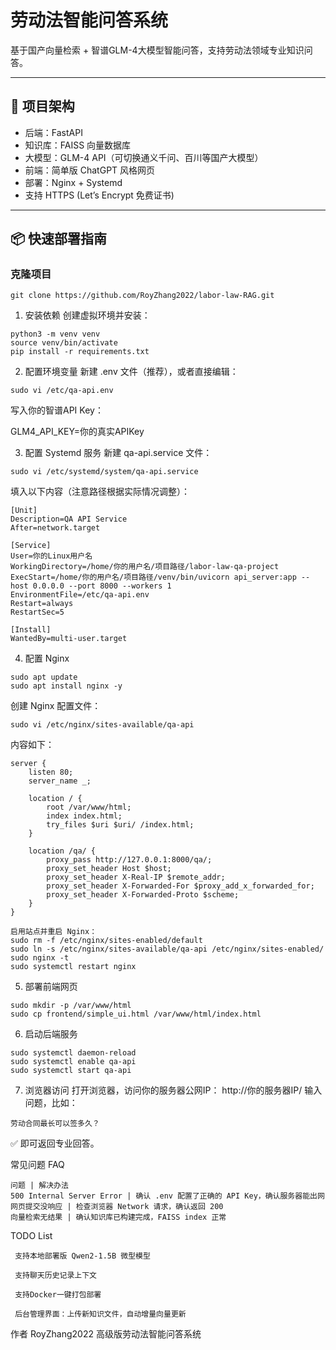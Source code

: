# 劳动法智能问答系统

基于国产向量检索 + 智谱GLM-4大模型智能问答，支持劳动法领域专业知识问答。

---

## 🚀 项目架构

- 后端：FastAPI
- 知识库：FAISS 向量数据库
- 大模型：GLM-4 API（可切换通义千问、百川等国产大模型）
- 前端：简单版 ChatGPT 风格网页
- 部署：Nginx + Systemd
- 支持 HTTPS (Let’s Encrypt 免费证书)

---

## 📦 快速部署指南

### 克隆项目
```
git clone https://github.com/RoyZhang2022/labor-law-RAG.git
```

1. 安装依赖
创建虚拟环境并安装：

```
python3 -m venv venv
source venv/bin/activate
pip install -r requirements.txt
```

2. 配置环境变量
新建 .env 文件（推荐），或者直接编辑：

```
sudo vi /etc/qa-api.env
```

写入你的智谱API Key：

GLM4_API_KEY=你的真实APIKey

3. 配置 Systemd 服务
新建 qa-api.service 文件：
```
sudo vi /etc/systemd/system/qa-api.service
```

填入以下内容（注意路径根据实际情况调整）：
```
[Unit]
Description=QA API Service
After=network.target

[Service]
User=你的Linux用户名
WorkingDirectory=/home/你的用户名/项目路径/labor-law-qa-project
ExecStart=/home/你的用户名/项目路径/venv/bin/uvicorn api_server:app --host 0.0.0.0 --port 8000 --workers 1
EnvironmentFile=/etc/qa-api.env
Restart=always
RestartSec=5

[Install]
WantedBy=multi-user.target
```

4. 配置 Nginx
```
sudo apt update
sudo apt install nginx -y
```

创建 Nginx 配置文件：
```
sudo vi /etc/nginx/sites-available/qa-api
```

内容如下：
```
server {
    listen 80;
    server_name _;

    location / {
        root /var/www/html;
        index index.html;
        try_files $uri $uri/ /index.html;
    }

    location /qa/ {
        proxy_pass http://127.0.0.1:8000/qa/;
        proxy_set_header Host $host;
        proxy_set_header X-Real-IP $remote_addr;
        proxy_set_header X-Forwarded-For $proxy_add_x_forwarded_for;
        proxy_set_header X-Forwarded-Proto $scheme;
    }
}

启用站点并重启 Nginx：
sudo rm -f /etc/nginx/sites-enabled/default
sudo ln -s /etc/nginx/sites-available/qa-api /etc/nginx/sites-enabled/
sudo nginx -t
sudo systemctl restart nginx
```

5. 部署前端网页
```
sudo mkdir -p /var/www/html
sudo cp frontend/simple_ui.html /var/www/html/index.html
```

6. 启动后端服务
```
sudo systemctl daemon-reload
sudo systemctl enable qa-api
sudo systemctl start qa-api
```

7. 浏览器访问
打开浏览器，访问你的服务器公网IP：
http://你的服务器IP/
输入问题，比如：

```
劳动合同最长可以签多久？
```

✅ 即可返回专业回答。

常见问题 FAQ
```
问题 | 解决办法
500 Internal Server Error | 确认 .env 配置了正确的 API Key，确认服务器能出网
网页提交没响应	| 检查浏览器 Network 请求，确认返回 200
向量检索无结果 | 确认知识库已构建完成，FAISS index 正常
```

TODO List
```
 支持本地部署版 Qwen2-1.5B 微型模型

 支持聊天历史记录上下文

 支持Docker一键打包部署

 后台管理界面：上传新知识文件，自动增量向量更新
```

作者
RoyZhang2022
高级版劳动法智能问答系统
